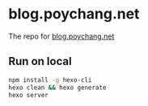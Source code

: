 # blog.poychang.net

The repo for [blog.poychang.net](https://blog.poychang.net)

## Run on local

```bash
npm install -g hexo-cli
hexo clean && hexo generate
hexo server
```
